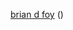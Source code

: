 [brian d foy](https://www.effectiveperlprogramming.com) ([<i
class="fa fa-twitter"></i>](http://twitter.com/briandfoy_perl)[<i class="fa
fa-github"></i>](https://github.com/briandfoy))
